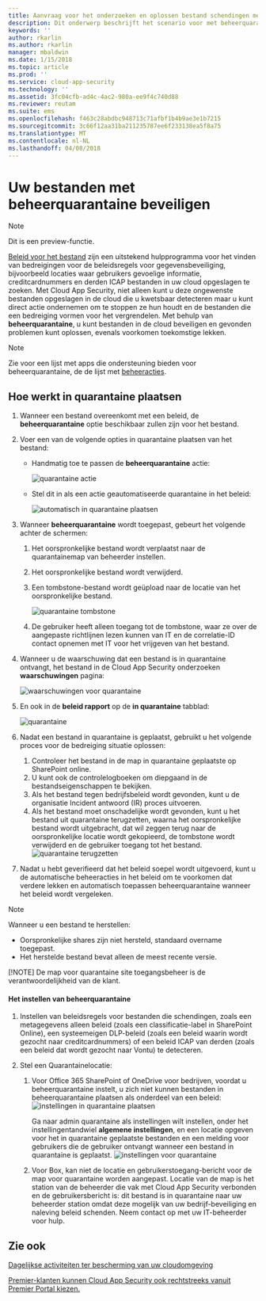 ```yaml
---
title: Aanvraag voor het onderzoeken en oplossen bestand schendingen met beheerquarantaine gebruiken | Microsoft Docs
description: Dit onderwerp beschrijft het scenario voor met beheerquarantaine schendingen van gegevens controleren.
keywords: ''
author: rkarlin
ms.author: rkarlin
manager: mbaldwin
ms.date: 1/15/2018
ms.topic: article
ms.prod: ''
ms.service: cloud-app-security
ms.technology: ''
ms.assetid: 3fc04cfb-ad4c-4ac2-980a-ee9f4c740d88
ms.reviewer: reutam
ms.suite: ems
ms.openlocfilehash: f463c28abdbc948713c71afbf1b4b9ae3e1b7215
ms.sourcegitcommit: 3c66f12aa31ba211235787ee6f233138ea5f8a75
ms.translationtype: MT
ms.contentlocale: nl-NL
ms.lasthandoff: 04/08/2018
---
```

# <a name="protecting-your-files-with-admin-quarantine"></a>Uw bestanden met beheerquarantaine beveiligen

> [!NOTE]
> Dit is een preview-functie.

[Beleid voor het bestand](data-protection-policies.md) zijn een uitstekend hulpprogramma voor het vinden van bedreigingen voor de beleidsregels voor gegevensbeveiliging, bijvoorbeeld locaties waar gebruikers gevoelige informatie, creditcardnummers en derden ICAP bestanden in uw cloud opgeslagen te zoeken. Met Cloud App Security, niet alleen kunt u deze ongewenste bestanden opgeslagen in de cloud die u kwetsbaar detecteren maar u kunt direct actie ondernemen om te stoppen ze hun houdt en de bestanden die een bedreiging vormen voor het vergrendelen. Met behulp van **beheerquarantaine**, u kunt bestanden in de cloud beveiligen en gevonden problemen kunt oplossen, evenals voorkomen toekomstige lekken. 

>[!NOTE] 
> Zie voor een lijst met apps die ondersteuning bieden voor beheerquarantaine, de de lijst met [beheeracties](governance-actions.md).
 
## <a name="how-quarantine-works"></a>Hoe werkt in quarantaine plaatsen 

1. Wanneer een bestand overeenkomt met een beleid, de **beheerquarantaine** optie beschikbaar zullen zijn voor het bestand.

2. Voer een van de volgende opties in quarantaine plaatsen van het bestand:
   - Handmatig toe te passen de **beheerquarantaine** actie:
     
     ![quarantaine actie](./media/quarantine-action.png)

   - Stel dit in als een actie geautomatiseerde quarantaine in het beleid: 

     ![automatisch in quarantaine plaatsen](./media/quarantine-automated.png)

3. Wanneer **beheerquarantaine** wordt toegepast, gebeurt het volgende achter de schermen:

   1. Het oorspronkelijke bestand wordt verplaatst naar de quarantainemap van beheerder instellen.
   2. Het oorspronkelijke bestand wordt verwijderd.
   3. Een tombstone-bestand wordt geüpload naar de locatie van het oorspronkelijke bestand.

      ![quarantaine tombstone](./media/quarantine-tombstone.png)

   4. De gebruiker heeft alleen toegang tot de tombstone, waar ze over de aangepaste richtlijnen lezen kunnen van IT en de correlatie-ID contact opnemen met IT voor het vrijgeven van het bestand.

4. Wanneer u de waarschuwing dat een bestand is in quarantaine ontvangt, het bestand in de Cloud App Security onderzoeken **waarschuwingen** pagina:

   ![waarschuwingen voor quarantaine](./media/quarantine-alerts.png)
 
5. En ook in de **beleid rapport** op de **in quarantaine** tabblad:

   ![quarantaine](./media/quarantine-report.png)
    
6. Nadat een bestand in quarantaine is geplaatst, gebruikt u het volgende proces voor de bedreiging situatie oplossen:
       
    1. Controleer het bestand in de map in quarantaine geplaatste op SharePoint online.
    3. U kunt ook de controlelogboeken om diepgaand in de bestandseigenschappen te bekijken.
    4. Als het bestand tegen bedrijfsbeleid wordt gevonden, kunt u de organisatie Incident antwoord (IR) proces uitvoeren.
    5. Als het bestand moet onschadelijke wordt gevonden, kunt u het bestand uit quarantaine terugzetten, waarna het oorspronkelijke bestand wordt uitgebracht, dat wil zeggen terug naar de oorspronkelijke locatie wordt gekopieerd, de tombstone wordt verwijderd en de gebruiker toegang tot het bestand.
       ![quarantaine terugzetten](./media/quarantine-restore.png)
7. Nadat u hebt geverifieerd dat het beleid soepel wordt uitgevoerd, kunt u de automatische beheeracties in het beleid om te voorkomen dat verdere lekken en automatisch toepassen beheerquarantaine wanneer het beleid wordt vergeleken.

> [!NOTE]
> Wanneer u een bestand te herstellen:
> - Oorspronkelijke shares zijn niet hersteld, standaard overname toegepast.
> - Het herstelde bestand bevat alleen de meest recente versie.
> 
> 
> [!NOTE]
> De map voor quarantaine site toegangsbeheer is de verantwoordelijkheid van de klant.

#### <a name="how-to-set-up-admin-quarantine"></a>Het instellen van beheerquarantaine

1. Instellen van beleidsregels voor bestanden die schendingen, zoals een metagegevens alleen beleid (zoals een classificatie-label in SharePoint Online), een systeemeigen DLP-beleid (zoals een beleid waarin wordt gezocht naar creditcardnummers) of een beleid ICAP van derden (zoals een beleid dat wordt gezocht naar Vontu) te detecteren.

2. Stel een Quarantainelocatie:
   1. Voor Office 365 SharePoint of OneDrive voor bedrijven, voordat u beheerquarantaine instelt, u zich niet kunnen bestanden in beheerquarantaine plaatsen als onderdeel van een beleid: ![instellingen in quarantaine plaatsen](./media/quarantine-warning.png)

      Ga naar admin quarantaine als instellingen wilt instellen, onder het instellingentandwiel **algemene instellingen**, en een locatie opgeven voor het in quarantaine geplaatste bestanden en een melding voor gebruikers die de gebruiker ontvangt wanneer een bestand in quarantaine is geplaatst. 
      ![instellingen voor quarantaine](./media/quarantine-settings.png)

   2. Voor Box, kan niet de locatie en gebruikerstoegang-bericht voor de map voor quarantaine worden aangepast. Locatie van de map is het station van de beheerder die vak met Cloud App Security verbonden en de gebruikersbericht is: dit bestand is in quarantaine naar uw beheerder station omdat deze mogelijk van uw bedrijf-beveiliging en naleving beleid schenden. Neem contact op met uw IT-beheerder voor hulp.



## <a name="see-also"></a>Zie ook  
[Dagelijkse activiteiten ter bescherming van uw cloudomgeving](daily-activities-to-protect-your-cloud-environment.md)   

[Premier-klanten kunnen Cloud App Security ook rechtstreeks vanuit Premier Portal kiezen.](https://premier.microsoft.com/)  
  
  